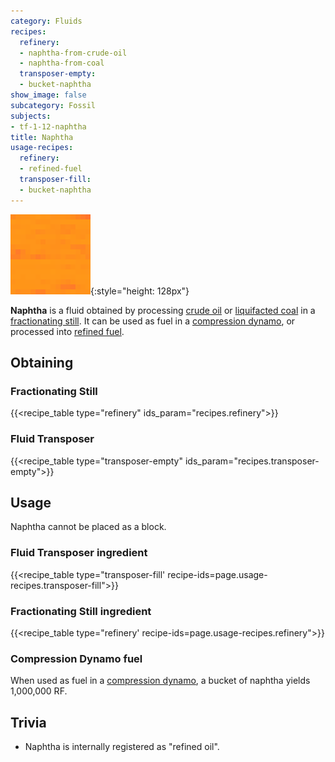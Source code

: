 ```yaml
---
category: Fluids
recipes:
  refinery:
  - naphtha-from-crude-oil
  - naphtha-from-coal
  transposer-empty:
  - bucket-naphtha
show_image: false
subcategory: Fossil
subjects:
- tf-1-12-naphtha
title: Naphtha
usage-recipes:
  refinery:
  - refined-fuel
  transposer-fill:
  - bucket-naphtha
---
```


![Naphtha](/assets/images/docs/1.12/thermal-foundation/naphtha.gif){:style="height: 128px"}


**Naphtha** is a fluid obtained by processing [crude oil](../crude-oil/) or
[liquifacted coal](../liquifacted-coal/) in a [fractionating
still](../../thermal-expansion/fractionating-still/). It can be used as fuel in a [compression
dynamo](../../thermal-expansion/compression-dynamo/), or processed into [refined
fuel](../refined-fuel/).


Obtaining
---------

### Fractionating Still
{{<recipe_table type="refinery" ids_param="recipes.refinery">}}

### Fluid Transposer
{{<recipe_table type="transposer-empty" ids_param="recipes.transposer-empty">}}


Usage
-----

Naphtha cannot be placed as a block.

### Fluid Transposer ingredient
{{<recipe_table type="transposer-fill' recipe-ids=page.usage-recipes.transposer-fill">}}

### Fractionating Still ingredient
{{<recipe_table type="refinery' recipe-ids=page.usage-recipes.refinery">}}

### Compression Dynamo fuel
When used as fuel in a [compression
dynamo](../../thermal-expansion/compression-dynamo/), a bucket of naphtha yields
1,000,000 RF.


Trivia
------

* Naphtha is internally registered as "refined oil".
